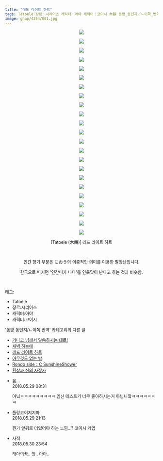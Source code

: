 ```yaml
---
title: "레드 라이트 하트"
tags: Tatoele 장르：시리어스 캐릭터：아야 캐릭터：코이시 木餅 동방_동인지／ㄴ이쪽_번역
image: ghap/4394/001.jpg
---
```

<div class="article">
<p style="text-align: center; clear: none; float: none;"><img src="{{ site.nasurl }}/ghap/4394/001.jpg"/></p>
<p style="text-align: center; clear: none; float: none;"><img src="{{ site.nasurl }}/ghap/4394/002.jpg"/></p>
<p style="text-align: center; clear: none; float: none;"><img src="{{ site.nasurl }}/ghap/4394/003.jpg"/></p>
<p style="text-align: center; clear: none; float: none;"><img src="{{ site.nasurl }}/ghap/4394/004.jpg"/></p>
<p style="text-align: center; clear: none; float: none;"><img src="{{ site.nasurl }}/ghap/4394/005.jpg"/></p>
<p style="text-align: center; clear: none; float: none;"><img src="{{ site.nasurl }}/ghap/4394/006.jpg"/></p>
<p style="text-align: center; clear: none; float: none;"><img src="{{ site.nasurl }}/ghap/4394/007.jpg"/></p>
<p style="text-align: center; clear: none; float: none;"><img src="{{ site.nasurl }}/ghap/4394/008.jpg"/></p>
<p style="text-align: center; clear: none; float: none;"><img src="{{ site.nasurl }}/ghap/4394/009.jpg"/></p>
<p style="text-align: center; clear: none; float: none;"><img src="{{ site.nasurl }}/ghap/4394/010.jpg"/></p>
<p style="text-align: center; clear: none; float: none;"><img src="{{ site.nasurl }}/ghap/4394/011.jpg"/></p>
<p style="text-align: center; clear: none; float: none;"><img src="{{ site.nasurl }}/ghap/4394/012.jpg"/></p>
<p style="text-align: center; clear: none; float: none;"><img src="{{ site.nasurl }}/ghap/4394/013.jpg"/></p>
<p style="text-align: center; clear: none; float: none;"><img src="{{ site.nasurl }}/ghap/4394/014.jpg"/></p>
<p style="text-align: center; clear: none; float: none;"><img src="{{ site.nasurl }}/ghap/4394/015.jpg"/></p>
<p style="text-align: center; clear: none; float: none;"><img src="{{ site.nasurl }}/ghap/4394/016.jpg"/></p>
<p style="text-align: center; clear: none; float: none;"><img src="{{ site.nasurl }}/ghap/4394/017.jpg"/></p>
<p style="text-align: center; clear: none; float: none;"><img src="{{ site.nasurl }}/ghap/4394/018.jpg"/></p>
<p style="text-align: center; clear: none; float: none;"><img src="{{ site.nasurl }}/ghap/4394/019.jpg"/></p>
<p style="text-align: center; clear: none; float: none;"><img src="{{ site.nasurl }}/ghap/4394/020.jpg"/></p>
<p style="text-align: center; clear: none; float: none;"><img src="{{ site.nasurl }}/ghap/4394/021.jpg"/></p>
<p style="text-align: center; clear: none; float: none;"><img src="{{ site.nasurl }}/ghap/4394/022.jpg"/></p>
<p style="text-align: center; clear: none; float: none;"><img src="{{ site.nasurl }}/ghap/4394/023.jpg"/></p>
<p style="text-align: center; clear: none; float: none;">[Tatoele (木餅)] 레드 라이트 하트</p>
<p style="text-align: center; clear: none; float: none;"><br/></p>
<p style="text-align: center; clear: none; float: none;">인간 향기 부분은 におう의 이중적인 의미를 이용한 말장난입니다.</p>
<p style="text-align: center; clear: none; float: none;">한국으로 따지면 '인간미가 나다'를 인육맛이 난다고 하는 것과 비슷함.</p>
<p><br/></p>
</div><div class="tagTrail">
<p>태그: </p>
<ul>
<li>Tatoele</li>
<li>장르:시리어스</li>
<li>캐릭터:아야</li>
<li>캐릭터:코이시</li>
</ul>
</div><div class="another">
<p>'동방 동인지/ㄴ이쪽 번역' 카테고리의 다른 글</p>
<ul>
<li><a href="/2018-06-03-ghap_4396">카나코 님께서 말씀하시는 대로!</a></li>
<li><a href="/2018-06-01-ghap_4395">새벽 하늘에</a></li>
<li><a href="/2018-05-29-ghap_4394">레드 라이트 하트</a></li>
<li><a href="/2018-05-28-ghap_4391">아무것도 없는 밤</a></li>
<li><a href="/2018-05-26-ghap_4382">Rondo side：C SunshineShower</a></li>
<li><a href="/2018-05-22-ghap_4380">환상과 신의 자장가</a></li>
</ul>
</div><div class="cb_module cb_fluid">
<div class="cb_wrt cb_profile">
<div class="comment">
<ul>
<li class="cb_thumb_off" id="comment15263244">
<div class="cb_comment_area">
<div class="cb_info_area">
<div class="cb_section">
<span class="cb_nick_name">음...</span>
</div>
<div class="cb_section">
<span class="cb_date">2018.05.29 08:31 </span>
</div>
</div>
<div class="cb_dsc_comment">
<p class="cb_dsc">
											아닠ㅋㅋㅋㅋㅋㅋㅋㅋㅋ 임신 테스트기 너무 좋아하시는거 아닙니깤ㅋㅋㅋㅋㅋㅋㅋ
										</p>
</div>
</div></li>
<li class="cb_thumb_off" id="comment15263557">
<div class="cb_comment_area">
<div class="cb_info_area">
<div class="cb_section">
<span class="cb_nick_name">플랑코이지지파</span>
</div>
<div class="cb_section">
<span class="cb_date">2018.05.29 21:13 </span>
</div>
</div>
<div class="cb_dsc_comment">
<p class="cb_dsc">
											뭔가 앞뒤로 더있어야 하는 느낌...?  코이시 커엽
										</p>
</div>
</div></li>
<li class="cb_thumb_off" id="comment15264318">
<div class="cb_comment_area">
<div class="cb_info_area">
<div class="cb_section">
<span class="cb_nick_name">사적</span>
</div>
<div class="cb_section">
<span class="cb_date">2018.05.30 23:54 </span>
</div>
</div>
<div class="cb_dsc_comment">
<p class="cb_dsc">
											태아의꿈.. 앗.. 아아..
										</p>
</div>
</div></li>
</ul>
</div>
</div><!-- commentList close -->
</div>